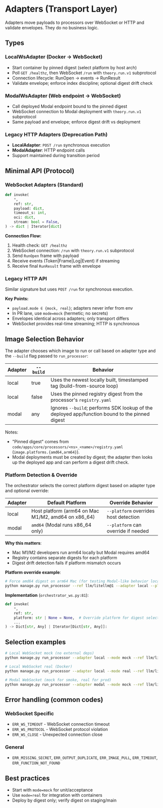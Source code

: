# Adapters (Transport Layer)

Adapters move payloads to processors over WebSocket or HTTP and validate envelopes. They do no business logic.

## Types

### LocalWsAdapter (Docker → WebSocket)

- Start container by pinned digest (select platform by host arch)
- Poll `GET /healthz`, then WebSocket `/run` with `theory.run.v1` subprotocol
- Connection lifecycle: RunOpen → events → RunResult
- Validate envelope; enforce index discipline; optional digest drift check

### ModalWsAdapter (Web endpoint → WebSocket)

- Call deployed Modal endpoint bound to the pinned digest
- WebSocket connection to Modal deployment with `theory.run.v1` subprotocol
- Same payload and envelope; enforce digest drift vs deployment

### Legacy HTTP Adapters (Deprecation Path)

- **LocalAdapter**: `POST /run` synchronous execution
- **ModalAdapter**: HTTP endpoint calls
- Support maintained during transition period

## Minimal API (Protocol)

### WebSocket Adapters (Standard)

```python
def invoke(
    *,
    ref: str,
    payload: dict,
    timeout_s: int,
    oci: dict,
    stream: bool = False,
) -> dict | Iterator[dict]
```

**Connection Flow:**
1. Health check: `GET /healthz`
2. WebSocket connection: `/run` with `theory.run.v1` subprotocol
3. Send `RunOpen` frame with payload
4. Receive events (Token|Frame|Log|Event) if streaming
5. Receive final `RunResult` frame with envelope

### Legacy HTTP API

Similar signature but uses `POST /run` for synchronous execution.

**Key Points:**
- `payload.mode ∈ {mock, real}`; adapters never infer from env
- In PR lane, use `mode=mock` (hermetic; no secrets)
- Envelopes identical across adapters; only transport differs
- WebSocket provides real-time streaming; HTTP is synchronous

## Image Selection Behavior

The adapter chooses which image to run or call based on adapter type and the `--build` flag passed to `run_processor`:

| Adapter | `--build` | Behavior |
|---------|-----------|----------|
| local   | true      | Uses the newest locally built, timestamped tag (build-from-source loop) |
| local   | false     | Uses the pinned registry digest from the processor's `registry.yaml` |
| modal   | any       | Ignores `--build`; performs SDK lookup of the deployed app/function bound to the pinned digest |

Notes:
- "Pinned digest" comes from `code/apps/core/processors/<ns>_<name>/registry.yaml` (`image.platforms.{amd64,arm64}`).
- Modal deployments must be created by digest; the adapter then looks up the deployed app and can perform a digest drift check.

### Platform Detection & Override

The orchestrator selects the correct platform digest based on adapter type and optional override:

| Adapter | Default Platform | Override Behavior |
|---------|-----------------|-------------------|
| local   | Host platform (arm64 on Mac M1/M2, amd64 on x86_64) | `--platform` overrides host detection |
| modal   | `amd64` (Modal runs x86_64 only) | `--platform` can override if needed |

**Why this matters**:
- Mac M1/M2 developers run arm64 locally but Modal requires amd64
- Registry contains separate digests for each platform
- Digest drift detection fails if platform mismatch occurs

**Platform override example**:
```bash
# Force amd64 digest on arm64 Mac (for testing Modal-like behavior locally)
python manage.py run_processor --ref llm/litellm@1 --adapter local --platform amd64 --json
```

**Implementation** (`orchestrator_ws.py:81`):
```python
def invoke(
    *,
    ref: str,
    platform: str | None = None,  # Override platform for digest selection
    ...
) -> Dict[str, Any] | Iterator[Dict[str, Any]]:
```

## Selection examples

```bash
# Local WebSocket mock (no external deps)
python manage.py run_processor --adapter local --mode mock --ref llm/litellm@1 --inputs-json '{"schema":"v1","params":{...}}'

# Local WebSocket real (Docker)
python manage.py run_processor --adapter local --mode real --ref llm/litellm@1 --inputs-json '{...}'

# Modal WebSocket (mock for smoke, real for prod)
python manage.py run_processor --adapter modal --mode mock --ref llm/litellm@1 --inputs-json '{...}'
```

## Error handling (common codes)

### WebSocket Specific
- `ERR_WS_TIMEOUT` - WebSocket connection timeout
- `ERR_WS_PROTOCOL` - WebSocket protocol violation
- `ERR_WS_CLOSE` - Unexpected connection close

### General
- `ERR_MISSING_SECRET`, `ERR_OUTPUT_DUPLICATE`, `ERR_IMAGE_PULL`, `ERR_TIMEOUT`, `ERR_FUNCTION_NOT_FOUND`

## Best practices

- Start with `mode=mock` for unit/acceptance
- Use `mode=real` for integration with containers
- Deploy by digest only; verify digest on staging/main
